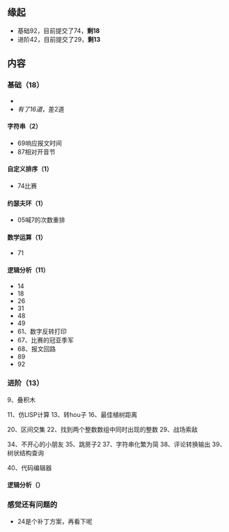 ## 缘起

+ 基础92，目前提交了74，**剩18**
+ 进阶42，目前提交了29，**剩13**

## 内容

### 基础（18）

+ 
+ *有了16道*，差2道

#### 字符串（2）

+ 69响应报文时间
+ 87相对开音节

#### 自定义排序（1）

+ 74比赛

#### 约瑟夫环（1）

+ 05喊7的次数重排

#### 数学运算（1）

+ 71

#### 逻辑分析（11）

+ 14
+ 18
+ 26
+ 31
+ 48
+ 49
+ 61、数字反转打印
+ 67、比赛的冠亚季军
+ 68、报文回路
+ 89
+ 92

### 进阶（13）

9、叠积木

11、仿LISP计算 13、转hou子 16、最佳植树距离

20、区间交集  22、找到两个整数数组中同时出现的整数  29、战场索敌

34、不开心的小朋友  35、跳房子2  37、字符串化繁为简 38、评论转换输出  39、树状结构查询

40、代码编辑器

#### 逻辑分析（）



### 感觉还有问题的

+ 24是个补丁方案，再看下呢